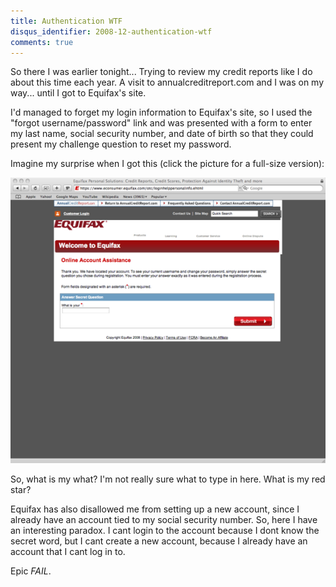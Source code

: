 ```yaml
---
title: Authentication WTF
disqus_identifier: 2008-12-authentication-wtf
comments: true
---
```


So there I was earlier tonight... Trying to review my credit reports like I do about this time each year. A visit to annualcreditreport.com and I was on my way... until I got to Equifax's site.

I'd managed to forget my login information to Equifax's site, so I used the "forgot username/password" link and was presented with a form to enter my last name, social security number, and date of birth so that they could present my challenge question to reset my password.

Imagine my surprise when I got this (click the picture for a full-size version):

[![wtf-small.png][2]][1]

So, what is my what? I'm not really sure what to type in here. What is my red star? 

Equifax has also disallowed me from setting up a new account, since I already have an account tied to my social security number. So, here I have an interesting paradox. I cant login to the account because I dont know the secret word, but I cant create a new account, because I already have an account that I cant log in to.

Epic *FAIL*.

[1]: /uploads/2008/12/wtf.png   
[2]: /uploads/2008/12/wtf-small.png
